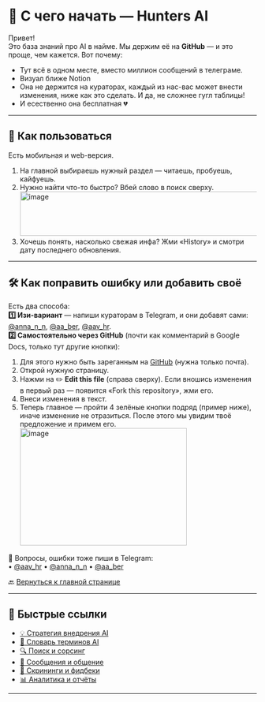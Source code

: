 # 🏁 С чего начать — Hunters AI

Привет!  
Это база знаний про AI в найме. Мы держим её на **GitHub** — и это проще, чем кажется. Вот почему:  

- Тут всё в одном месте, вместо миллион сообщений в телеграме.
- Визуал ближе Notion
- Она не держится на кураторах, каждый из нас-вас может внести изменения, ниже как это сделать. И да, не сложнее гугл таблицы! 
- И есественно она бесплатная 💔
  
---

## 🚀 Как пользоваться
Есть мобильная и web-версия.  

1. На главной выбираешь нужный раздел — читаешь, пробуешь, кайфуешь.  
2. Нужно найти что-то быстро? Вбей слово в поиск сверху.  
   <img width="922" height="90" alt="image" src="https://github.com/user-attachments/assets/5e18a509-c1a6-4023-9264-7d4e2c16dbdb" />  
3. Хочешь понять, насколько свежая инфа? Жми «History» и смотри дату последнего обновления.  

---

## 🛠 Как поправить ошибку или добавить своё
Есть два способа:     
**1️⃣ Изи-вариант** — напиши кураторам в Telegram, и они добавят сами: [@anna_n_n](https://t.me/anna_n_n), [@aa_ber](https://t.me/aa_ber), [@aav_hr](https://t.me/aav_hr).   
**2️⃣ Самостоятельно через GitHub** (почти как комментарий в Google Docs, только тут другие кнопки):  
  1. Для этого нужно быть зареганным на [GitHub](https://github.com) (нужна только почта).  
  2. Открой нужную страницу.  
  3. Нажми на ✏️ **Edit this file** (справа сверху). Если вношись изменения в первый раз — появится «Fork this repository», жми его.  
  4. Внеси изменения в текст.  
  5. Теперь главное — пройти 4 зелёные кнопки подряд (пример ниже), иначе изменение не отразиться. После этого мы увидим твоё предложение и примем его.  
    <img width="338" height="238" alt="image" src="https://github.com/user-attachments/assets/157a3076-e0aa-4d04-a888-7dc4f469d6d9" />

💬 Вопросы, ошибки тоже пиши в Telegram:  
• [@aav_hr](https://t.me/aav_hr) • [@anna_n_n](https://t.me/anna_n_n) • [@aa_ber](https://t.me/aa_ber) 

🔙 [Вернуться к главной странице](https://github.com/Hunters-of-the-World-WIKI) 

---

## 📂 Быстрые ссылки
- [💡 Стратегия внедрения AI](https://github.com/Hunters-of-the-World-WIKI/ai-strategy)  
- [📖 Словарь терминов AI](https://github.com/Hunters-of-the-World-WIKI/ai-terms)  
- [🔍 Поиск и сорсинг](https://github.com/Hunters-of-the-World-WIKI/ai-sourcing)  
- [💬 Сообщения и общение](https://github.com/Hunters-of-the-World-WIKI/ai-outreach)  
- [📄 Скрининги и фидбеки](https://github.com/Hunters-of-the-World-WIKI/ai-docs-feedback)  
- [📊 Аналитика и отчёты](https://github.com/Hunters-of-the-World-WIKI/ai-analytics)  

---
